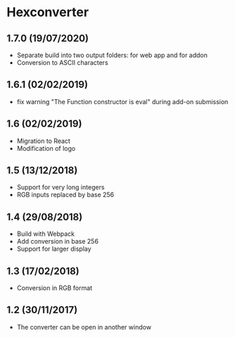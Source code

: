 # Hexconverter

## 1.7.0 (19/07/2020)

* Separate build into two output folders: for web app and for addon
* Conversion to ASCII characters

## 1.6.1 (02/02/2019)

* fix warning "The Function constructor is eval" during add-on submission

## 1.6 (02/02/2019)

* Migration to React
* Modification of logo

## 1.5 (13/12/2018)

* Support for very long integers
* RGB inputs replaced by base 256

## 1.4 (29/08/2018)

* Build with Webpack
* Add conversion in base 256
* Support for larger display

## 1.3 (17/02/2018)

* Conversion in RGB format

## 1.2 (30/11/2017)

* The converter can be open in another window
